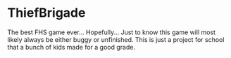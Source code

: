 # ThiefBrigade
The best FHS game ever... Hopefully...
Just to know this game will most likely always be either buggy or unfinished. This is just a project for school that a bunch of kids made for a good grade.
